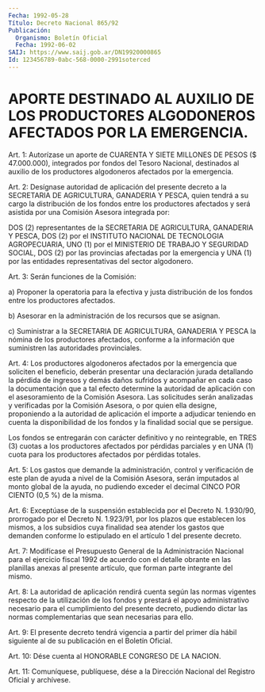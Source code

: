 ```yaml
---
Fecha: 1992-05-28
Título: Decreto Nacional 865/92
Publicación:
  Organismo: Boletín Oficial
  Fecha: 1992-06-02
SAIJ: https://www.saij.gob.ar/DN19920000865
Id: 123456789-0abc-568-0000-2991soterced
---
```

# APORTE DESTINADO AL AUXILIO DE LOS PRODUCTORES ALGODONEROS AFECTADOS POR LA EMERGENCIA.

<a id="1"></a>
Art.  1:  Autorízase un aporte de CUARENTA Y SIETE MILLONES DE PESOS ($ 47.000.000),  integrados  por fondos  del Tesoro Nacional, destinados al auxilio de los productores  algodoneros afectados por la emergencia.

<a id="2"></a>
Art. 2: Desígnase autoridad de aplicación del presente decreto a la SECRETARIA  DE  AGRICULTURA, GANADERIA Y PESCA, quien tendrá a su  cargo la distribución  de  los  fondos  entre  los  productores afectados  y  será asistida por una Comisión Asesora integrada por:

DOS (2) representantes  de  la SECRETARIA DE AGRICULTURA, GANADERIA Y  PESCA,  DOS  (2)  por  el  INSTITUTO    NACIONAL  DE  TECNOLOGIA AGROPECUARIA,  UNO  (1)  por el MINISTERIO DE TRABAJO  Y  SEGURIDAD SOCIAL, DOS (2) por las provincias  afectadas  por  la emergencia y UNA  (1)  por las entidades representativas del sector  algodonero.

<a id="3"></a>
Art. 3: Serán funciones de la Comisión:

a)  Proponer  la  operatoria para la efectiva y justa distribución de los fondos entre los productores afectados.

b) Asesorar en la administración  de  los recursos que se asignan.

c) Suministrar a la SECRETARIA DE AGRICULTURA,  GANADERIA  Y  PESCA la  nómina  de los productores afectados, conforme a la información que suministren las autoridades provinciales.

<a id="4"></a>
Art. 4: Los productores algodoneros afectados por la emergencia que  soliciten  el  beneficio,  deberán  presentar  una declaración jurada detallando la pérdida de ingresos y demás daños  sufridos  y acompañar  en cada caso la documentación que a tal efecto determine la autoridad  de  aplicación  con  el  asesoramiento de la Comisión Asesora.  Las solicitudes serán analizadas  y  verificadas  por  la Comisión Asesora,  o  por  quien  ella  designe,  proponiendo  a la autoridad  de  aplicación el importe a adjudicar teniendo en cuenta la disponibilidad  de  los  fondos  y  la  finalidad  social que se persigue.

Los fondos se entregarán con carácter definitivo y no reintegrable,  en  TRES (3) cuotas a los productores afectados  por pérdidas  parciales  y  en  UNA  (1)  cuota  para  los  productores afectados por pérdidas totales.

<a id="5"></a>
Art.  5:  Los  gastos que demande la administración, control y verificación de este  plan de ayuda a nivel de la Comisión Asesora, serán imputados al monto  global  de  la ayuda, no pudiendo exceder el decimal CINCO POR CIENTO (0,5 %) de la misma.

<a id="6"></a>
Art. 6: Exceptúase de la suspensión establecida por el Decreto N. 1.930/90, prorrogado por el Decreto N. 1.923/91, por los plazos que establecen los mismos, a los subsidios cuya finalidad sea atender los gastos que demanden conforme  lo  estipulado  en  el artículo 1 del presente decreto.

<a id="7"></a>
Art. 7: Modifícase el Presupuesto General de la Administración Nacional  para  el  ejercicio fiscal 1992 de acuerdo con el detalle obrante en las planillas  anexas  al  presente artículo, que forman parte integrante del mismo.

<a id="8"></a>
Art.  8:  La  autoridad de aplicación rendirá cuenta según las normas  vigentes  respecto  de  la  utilización  de  los  fondos  y prestará el apoyo administrativo  necesario  para  el  cumplimiento del  presente  decreto,  pudiendo dictar las normas complementarias que sean necesarias para ello.

<a id="9"></a>
Art. 9: El presente decreto tendrá vigencia a partir del primer día  hábil  siguiente  al  de su publicación en el Boletín Oficial.

<a id="10"></a>
Art.  10:  Dése  cuenta  al  HONORABLE  CONGRESO DE LA NACION.

<a id="11"></a>
Art. 11: Comuníquese, publíquese, dése a la Dirección Nacional del Registro Oficial y archívese.